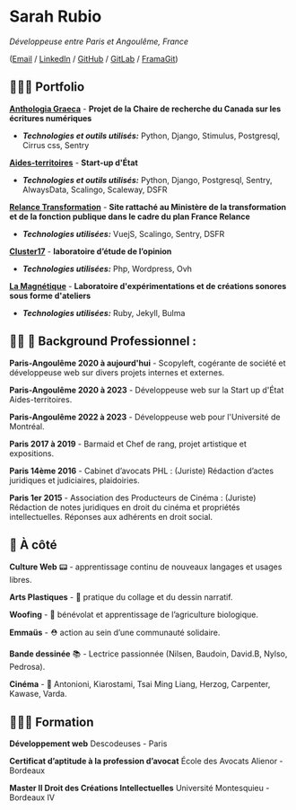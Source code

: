# Sarah Rubio

_Développeuse entre Paris et Angoulême, France_ <br>

([Email](mailto:sarahrubio.pro@gmail.com) / [LinkedIn](https://www.linkedin.com/in/sarah-rubio-ba765b1a8/) / [GitHub](https://github.com/SarahRubio) / [GitLab](https://gitlab.com/users/SarahRubio/contributed) / [FramaGit](https://framagit.org/users/SarahRubio/activity))

## 👩🏻‍💻 Portfolio

**[Anthologia Graeca](https://anthologiagraeca.org/)** - **Projet de la Chaire de recherche du Canada sur les écritures numériques**
- **_Technologies et outils utilisés:_** Python, Django, Stimulus, Postgresql, Cirrus css, Sentry

**[Aides-territoires](https://aides-territoires.beta.gouv.fr/)** - **Start-up d'État**
  - **_Technologies et outils utilisés:_** Python, Django, Postgresql, Sentry, AlwaysData, Scalingo, Scaleway, DSFR

**[Relance Transformation](https://github.com/betagouv/relance-transformation)** - **Site rattaché au Ministère de la transformation et de la fonction publique dans le cadre du plan France Relance**
  - **_Technologies utilisées:_** VuejS, Scalingo, Sentry, DSFR

**[Cluster17](https://cluster17.com/)** - **laboratoire d’étude de l’opinion**
  - **_Technologies utilisées:_** Php, Wordpress, Ovh

**[La Magnétique](https://lamagnetique.fr/)** - **Laboratoire d'expérimentations et de créations sonores sous forme d'ateliers**
  - **_Technologies utilisées:_** Ruby, Jekyll, Bulma 
     
## 👩🏻 🧰 Background Professionnel :

**Paris-Angoulême 2020 à aujourd'hui** - Scopyleft, cogérante de société et développeuse web sur divers projets internes et externes.

**Paris-Angoulême 2020 à 2023** - Développeuse web sur la Start up d'État Aides-territoires.

**Paris-Angoulême 2022 à 2023** - Développeuse web pour l'Université de Montréal.

**Paris 2017 à 2019** - Barmaid et Chef de rang, projet artistique et expositions.

**Paris 14ème 2016** - Cabinet d’avocats PHL : (Juriste) Rédaction d’actes juridiques et
judiciaires, plaidoiries.

**Paris 1er 2015** - Association des Producteurs de Cinéma : (Juriste) Rédaction de notes juridiques en droit du cinéma et propriétés intellectuelles. Réponses aux adhérents en droit social.

## 🎒 À côté

**Culture Web** 📟 - apprentissage continu de nouveaux langages et usages libres.

**Arts Plastiques** - 🎨 pratique du collage et du dessin narratif.

**Woofing** - 🌱 bénévolat et apprentissage de l’agriculture biologique.

**Emmaüs** - ⛑ action au sein d’une communauté solidaire.

**Bande dessinée** 📚 - Lectrice passionnée (Nilsen, Baudoin, David.B, Nylso, Pedrosa).

**Cinéma** - 🎥 Antonioni, Kiarostami, Tsai Ming Liang, Herzog, Carpenter, Kawase, Varda.
 
## 👩🏼‍🎓 Formation

**Développement web**
Descodeuses - Paris

**Certificat d’aptitude à la profession d’avocat** 
École des Avocats Alienor - Bordeaux

**Master II Droit des Créations Intellectuelles** 
Université Montesquieu - Bordeaux IV



